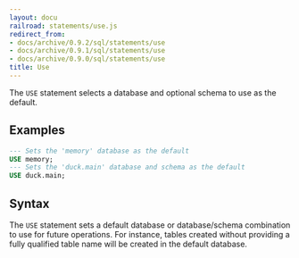 ```yaml
---
layout: docu
railroad: statements/use.js
redirect_from:
- docs/archive/0.9.2/sql/statements/use
- docs/archive/0.9.1/sql/statements/use
- docs/archive/0.9.0/sql/statements/use
title: Use
---
```


The `USE` statement selects a database and optional schema to use as the default.

## Examples

```sql
--- Sets the 'memory' database as the default
USE memory;
--- Sets the 'duck.main' database and schema as the default
USE duck.main;
```

## Syntax

<div id="rrdiagram1"></div>

The `USE` statement sets a default database or database/schema combination to use for
future operations. For instance, tables created without providing a fully qualified
table name will be created in the default database.